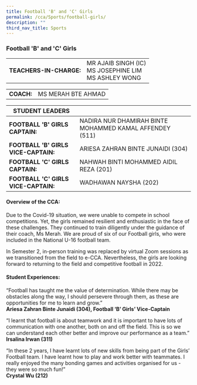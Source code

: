 ```yaml
---
title: Football 'B' and 'C' Girls
permalink: /cca/Sports/football-girls/
description: ""
third_nav_title: Sports
---
```

### Football 'B' and 'C' Girls

|  	|  	|
|---	|---	|
| **TEACHERS-IN-CHARGE:** 	| MR AJAIB SINGH (IC)<br>MS JOSEPHINE LIM<br>MS ASHLEY WONG 	|

|  	|  	|
|---	|---	|
| **COACH:** 	| MS MERAH BTE AHMAD 	|

| STUDENT LEADERS 	|  	|
|---	|---	|
| **FOOTBALL 'B' GIRLS CAPTAIN:** 	| NADIRA NUR DHAMIRAH BINTE MOHAMMED KAMAL AFFENDEY  (511) 	|
| **FOOTBALL 'B' GIRLS VICE-CAPTAIN:** 	| ARIESA ZAHRAN BINTE JUNAIDI (304) 	|
| **FOOTBALL 'C' GIRLS CAPTAIN:** 	| NAHWAH BINTI MOHAMMED AIDIL REZA (201) 	|
| **FOOTBALL 'C' GIRLS VICE-CAPTAIN:** 	| WADHAWAN NAYSHA (202) 	|

#### Overview of the CCA: 

Due to the Covid-19 situation, we were unable to compete in school competitions. Yet, the girls remained resilient and enthusiastic in the face of these challenges. They continued to train diligently under the guidance of their coach, Ms Merah. We are proud of six of our Football girls, who were included in the National U-16 football team.

In Semester 2, in-person training was replaced by virtual Zoom sessions as we transitioned from the field to e-CCA. Nevertheless, the girls are looking forward to returning to the field and competitive football in 2022. 

  

#### Student Experiences:

“Football has taught me the value of determination. While there may be obstacles along the way, I should persevere through them, as these are opportunities for me to learn and grow.” 
<br> **Ariesa Zahran Binte Junaidi (304), Football ‘B’ Girls’ Vice-Captain**

  

“I learnt that football is about teamwork and it is important to have lots of communication with one another, both on and off the field. This is so we can understand each other better and improve our performance as a team.” 
<br> **Irsalina Irwan (311)**

  

“In these 2 years, I have learnt lots of new skills from being part of the Girls’ Football team. I have learnt how to play and work better with teammates. I really enjoyed the many bonding games and activities organised for us - they were so much fun!”
<br>**Crystal Wu (212)**
